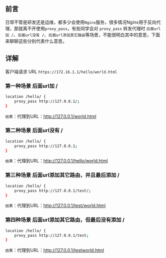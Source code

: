 ## 前言

日常不管是研发还是运维，都多少会使用`Nginx`服务，很多情况Nginx用于反向代理，那就离不开使用`proxy_pass`，有些同学会对 `proxy_pass` 转发代理时 `后面url加 /`、`后面url没有 /`、`后面url添加其它路由`等场景，不能很明白其中的意思，下面来聊聊这些分别代表什么意思。

## 详解

客户端请求 URL `https://172.16.1.1/hello/world.html`

### 第一种场景 后面url加 /

```bash
location /hello/ {
    proxy_pass http://127.0.0.1/;
}
```

`结果`：代理到URL：http://127.0.0.1/world.html


### 第二种场景 后面url没有 /

```bash
location /hello/ {
    proxy_pass http://127.0.0.1;
}
```

`结果`：代理到URL：http://127.0.0.1/hello/world.html

### 第三种场景 后面url添加其它路由，并且最后添加 /

```bash
location /hello/ {
    proxy_pass http://127.0.0.1/test/;
}
```

`结果`：代理到URL：http://127.0.0.1/test/world.html

### 第四种场景 后面url添加其它路由，但最后没有添加 /

```bash
location /hello/ {
    proxy_pass http://127.0.0.1/test;
}
```

`结果`：代理到URL：http://127.0.0.1/testworld.html